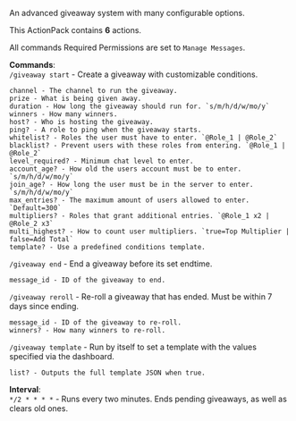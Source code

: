 An advanced giveaway system with many configurable options.  

This ActionPack contains **6** actions.  

All commands Required Permissions are set to `Manage Messages`.  

__Commands__:  
`/giveaway start` - Create a giveaway with customizable conditions.  
```
channel - The channel to run the giveaway.  
prize - What is being given away.  
duration - How long the giveaway should run for. `s/m/h/d/w/mo/y`  
winners - How many winners.  
host? - Who is hosting the giveaway.  
ping? - A role to ping when the giveaway starts.  
whitelist? - Roles the user must have to enter. `@Role_1 | @Role_2`  
blacklist? - Prevent users with these roles from entering. `@Role_1 | @Role_2`  
level_required? - Minimum chat level to enter.  
account_age? - How old the users account must be to enter. `s/m/h/d/w/mo/y`  
join_age? - How long the user must be in the server to enter. `s/m/h/d/w/mo/y`  
max_entries? - The maximum amount of users allowed to enter. `Default=300`  
multipliers? - Roles that grant additional entries. `@Role_1 x2 | @Role_2 x3`  
multi_highest? - How to count user multipliers. `true=Top Multiplier | false=Add Total`  
template? - Use a predefined conditions template.  
```  
`/giveaway end` - End a giveaway before its set endtime.  
```  
message_id - ID of the giveaway to end.  
```  
`/giveaway reroll` - Re-roll a giveaway that has ended. Must be within 7 days since ending.  
```  
message_id - ID of the giveaway to re-roll.  
winners? - How many winners to re-roll.  
```  
`/giveaway template` - Run by itself to set a template with the values specified via the dashboard.  
```  
list? - Outputs the full template JSON when true.  
```  
__Interval__:  
`*/2 * * * *` - Runs every two minutes. Ends pending giveaways, as well as clears old ones.
